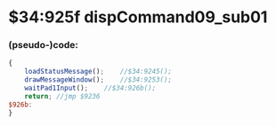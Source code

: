 ﻿
# $34:925f dispCommand09_sub01



### (pseudo-)code:
```js
{
	loadStatusMessage();	//$34:9245();
	drawMessageWindow();	//$34:9253();
	waitPad1Input();	//$34:926b();
	return;	//jmp $9236
$926b:
}
```


